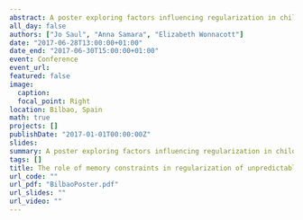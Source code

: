 ```yaml
---
abstract: A poster exploring factors influencing regularization in child and adult language learning. Presented by MSc student Jo Saul at the Statistical Learning conference.
all_day: false
authors: ["Jo Saul", "Anna Samara", "Elizabeth Wonnacott"]
date: "2017-06-28T13:00:00+01:00"
date_end: "2017-06-30T15:00:00+01:00"
event: Conference
event_url: 
featured: false
image:
  caption: 
  focal_point: Right
location: Bilbao, Spain
math: true
projects: []
publishDate: "2017-01-01T00:00:00Z"
slides:
summary: A poster exploring factors influencing regularization in child and adult language learning.
tags: []
title: The role of memory constraints in regularization of unpredictable variation 
url_code: ""
url_pdf: "BilbaoPoster.pdf"
url_slides: ""
url_video: ""
---
```


